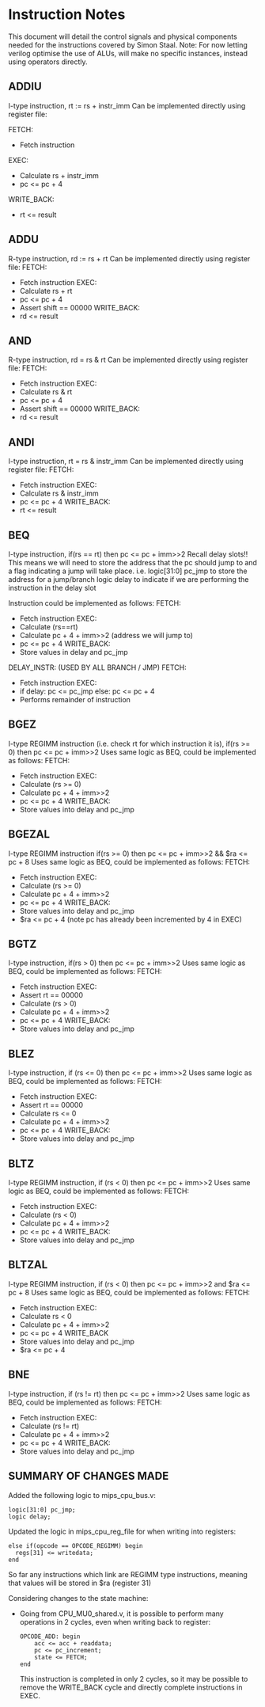 Instruction Notes
=================
This document will detail the control signals and physical components needed for the instructions covered by Simon Staal.
Note: For now letting verilog optimise the use of ALUs, will make no specific
instances, instead using operators directly.

ADDIU
-----
I-type instruction, rt := rs + instr_imm
Can be implemented directly using register file:

FETCH:
- Fetch instruction

EXEC:
- Calculate rs + instr_imm
- pc <= pc + 4

WRITE_BACK:
- rt <= result

ADDU
----
R-type instruction, rd := rs + rt
Can be implemented directly using register file:
FETCH:
- Fetch instruction
EXEC:
- Calculate rs + rt
- pc <= pc + 4
- Assert shift == 00000
WRITE_BACK:
- rd <= result

AND
---
R-type instruction, rd = rs & rt
Can be implemented directly using register file:
FETCH:
- Fetch instruction
EXEC:
- Calculate rs & rt
- pc <= pc + 4
- Assert shift == 00000
WRITE_BACK:
- rd <= result

ANDI
----
I-type instruction, rt = rs & instr_imm
Can be implemented directly using register file:
FETCH:
- Fetch instruction
EXEC:
- Calculate rs & instr_imm
- pc <= pc + 4
WRITE_BACK:
- rt <= result

BEQ
---
I-type instruction, if(rs == rt) then pc <= pc + imm>>2
Recall delay slots!! This means we will need to store the address that the pc
should jump to and a flag indicating a jump will take place.
i.e.
logic[31:0] pc_jmp to store the address for a jump/branch
logic delay to indicate if we are performing the instruction in the delay slot

Instruction could be implemented as follows:
FETCH:
- Fetch instruction
EXEC:
- Calculate (rs==rt)
- Calculate pc + 4 + imm>>2 (address we will jump to)
- pc <= pc + 4
WRITE_BACK:
- Store values in delay and pc_jmp

DELAY_INSTR: (USED BY ALL BRANCH / JMP)
FETCH:
- Fetch instruction
EXEC:
- if delay: pc <= pc_jmp else: pc <= pc + 4
- Performs remainder of instruction

BGEZ
----
I-type REGIMM instruction (i.e. check rt for which instruction it is),
if(rs >= 0) then pc <= pc + imm>>2
Uses same logic as BEQ, could be implemented as follows:
FETCH:
- Fetch instruction
EXEC:
- Calculate (rs >= 0)
- Calculate pc + 4 + imm>>2
- pc <= pc + 4
WRITE_BACK:
- Store values into delay and pc_jmp


BGEZAL
------
I-type REGIMM instruction
if(rs >= 0) then pc <= pc + imm>>2 && $ra <= pc + 8
Uses same logic as BEQ, could be implemented as follows:
FETCH:
- Fetch instruction
EXEC:
- Calculate (rs >= 0)
- Calculate pc + 4 + imm>>2
- pc <= pc + 4
WRITE_BACK:
- Store values into delay and pc_jmp
- $ra <= pc + 4 (note pc has already been incremented by 4 in EXEC)

BGTZ
----
I-type instruction, if(rs > 0) then pc <= pc + imm>>2
Uses same logic as BEQ, could be implemented as follows:
FETCH:
- Fetch instruction
EXEC:
- Assert rt == 00000
- Calculate (rs > 0)
- Calculate pc + 4 + imm>>2
- pc <= pc + 4
WRITE_BACK:
- Store values into delay and pc_jmp

BLEZ
----
I-type instruction, if (rs <= 0) then pc <= pc + imm>>2
Uses same logic as BEQ, could be implemented as follows:
FETCH:
- Fetch instruction
EXEC:
- Assert rt == 00000
- Calculate rs <= 0
- Calculate pc + 4 + imm>>2
- pc <= pc + 4
WRITE_BACK:
- Store values into delay and pc_jmp

BLTZ
----
I-type REGIMM instruction, if (rs < 0) then pc <= pc + imm>>2
Uses same logic as BEQ, could be implemented as follows:
FETCH:
- Fetch instruction
EXEC:
- Calculate (rs < 0)
- Calculate pc + 4 + imm>>2
- pc <= pc + 4
WRITE_BACK:
- Store values into delay and pc_jmp

BLTZAL
------
I-type REGIMM instruction, if (rs < 0) then pc <= pc + imm>>2 and $ra <= pc + 8
Uses same logic as BEQ, could be implemented as follows:
FETCH:
- Fetch instruction
EXEC:
- Calculate rs < 0
- Calculate pc + 4 + imm>>2
- pc <= pc + 4
WRITE_BACK
- Store values into delay and pc_jmp
- $ra <= pc + 4

BNE
---
I-type instruction, if (rs != rt) then pc <= pc + imm>>2
Uses same logic as BEQ, could be implemented as follows:
FETCH:
- Fetch instruction
EXEC:
- Calculate (rs != rt)
- Calculate pc + 4 + imm>>2
- pc <= pc + 4
WRITE_BACK:
- Store values into delay and pc_jmp

SUMMARY OF CHANGES MADE
-----------------------
Added the following logic to mips_cpu_bus.v:
```
logic[31:0] pc_jmp;
logic delay;
```
Updated the logic in mips_cpu_reg_file for when writing into registers:
```
else if(opcode == OPCODE_REGIMM) begin
  regs[31] <= writedata;
end
```
So far any instructions which link are REGIMM type instructions, meaning that
values will be stored in $ra (register 31)

Considering changes to the state machine:
- Going from CPU_MU0_shared.v, it is possible to perform many operations in 2 cycles,
  even when writing back to register:
  ```
  OPCODE_ADD: begin
      acc <= acc + readdata;
      pc <= pc_increment;
      state <= FETCH;
  end
  ```
  This instruction is completed in only 2 cycles, so it may be possible to remove the
  WRITE_BACK cycle and directly complete instructions in EXEC.
